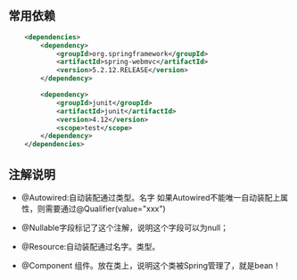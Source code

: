 ## 常用依赖
```xml
    <dependencies>
        <dependency>
            <groupId>org.springframework</groupId>
            <artifactId>spring-webmvc</artifactId>
            <version>5.2.12.RELEASE</version>
        </dependency>

        <dependency>
            <groupId>junit</groupId>
            <artifactId>junit</artifactId>
            <version>4.12</version>
            <scope>test</scope>
        </dependency>
    </dependencies>
```

## 注解说明
- @Autowired:自动装配通过类型。名字
    如果Autowired不能唯一自动装配上属性，则需要通过@Qualifier(value="xxx")
- @Nullable字段标记了这个注解，说明这个字段可以为null；
- @Resource:自动装配通过名字。类型。


- @Component 组件。放在类上，说明这个类被Spring管理了，就是bean！